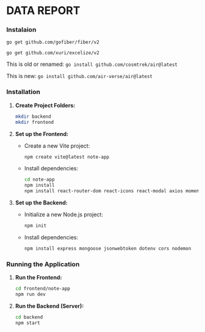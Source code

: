 # DATA REPORT

### Instalaion

```go get github.com/gofiber/fiber/v2```

```go get github.com/xuri/excelize/v2```

This is old or renamed: ```go install github.com/cosmtrek/air@latest```

This is new: ```go install github.com/air-verse/air@latest```

### Installation

1. **Create Project Folders:**

   ```bash
   mkdir backend
   mkdir frontend
   ```

2. **Set up the Frontend:**

   - Create a new Vite project:

     ```bash
     npm create vite@latest note-app
     ```

   - Install dependencies:

     ```bash
     cd note-app
     npm install
     npm install react-router-dom react-icons react-modal axios moment
     ```

3. **Set up the Backend:**

   - Initialize a new Node.js project:

     ```bash
     npm init
     ```

   - Install dependencies:

     ```bash
     npm install express mongoose jsonwebtoken dotenv cors nodemon
     ```

### Running the Application

1. **Run the Frontend:**

   ```bash
   cd frontend/note-app
   npm run dev
   ```

2. **Run the Backend (Server):**

   ```bash
   cd backend
   npm start
   ```
